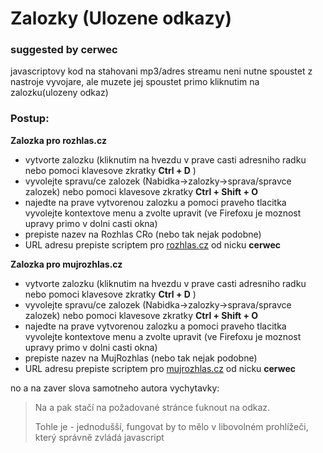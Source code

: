 # Zalozky (Ulozene odkazy)

### suggested by cerwec

javascriptovy kod na stahovani mp3/adres streamu neni nutne spoustet z nastroje vyvojare, ale muzete jej spoustet primo kliknutim na zalozku(ulozeny odkaz)

### Postup:

**Zalozka pro rozhlas.cz**
- vytvorte zalozku (kliknutim na hvezdu v prave casti adresniho radku nebo pomoci klavesove zkratky **Ctrl + D** )  
- vyvolejte spravu/ce zalozek  (Nabidka->zalozky->sprava/spravce  zalozek) nebo pomoci klavesove zkratky  **Ctrl + Shift + O**
- najedte na prave vytvorenou zalozku a pomoci praveho tlacitka vyvolejte kontextove menu a zvolte upravit (ve Firefoxu je moznost upravy primo v dolni casti okna)
- prepiste nazev na Rozhlas CRo (nebo tak nejak podobne)
- URL adresu prepiste scriptem pro [rozhlas.cz](https://github.com/evafxxx/download_from_cro/blob/main/zalozky/zalozka_rozhlas_cz) od nicku **cerwec**

**Zalozka pro mujrozhlas.cz**
- vytvorte zalozku (kliknutim na hvezdu v prave casti adresniho radku nebo pomoci klavesove zkratky **Ctrl + D** )  
- vyvolejte spravu/ce zalozek  (Nabidka->zalozky->sprava/spravce  zalozek) nebo pomoci klavesove zkratky  **Ctrl + Shift + O**
- najedte na prave vytvorenou zalozku a pomoci praveho tlacitka vyvolejte kontextove menu a zvolte upravit (ve Firefoxu je moznost upravy primo v dolni casti okna)
- prepiste nazev na MujRozhlas (nebo tak nejak podobne)
- URL adresu prepiste scriptem pro [mujrozhlas.cz](https://github.com/evafxxx/download_from_cro/blob/main/zalozky/zalozka_mujrozhlas_cz) od nicku **cerwec**


no a na zaver slova samotneho autora vychytavky:

> Na a pak stačí na požadované stránce ťuknout na odkaz.
> 
> Tohle je - jednodušší, fungovat by to mělo v libovolném prohlížeči, který správně zvládá javascript 
